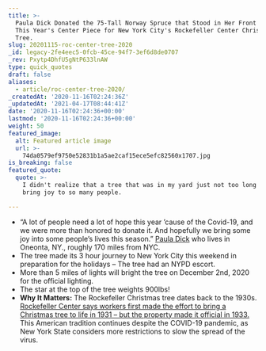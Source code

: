 ```yaml
---
title: >-
  Paula Dick Donated the 75-Tall Norway Spruce that Stood in Her Front Yard, as
  This Year's Center Piece for New York City's Rockefeller Center Christmas
  Tree.
slug: 20201115-roc-center-tree-2020
_id: legacy-2fe4eec5-0fcb-45ce-94f7-3ef6d8de0707
_rev: Pxytp4DhfU5gNtP633lnAW
type: quick_quotes
draft: false
aliases:
  - article/roc-center-tree-2020/
_createdAt: '2020-11-16T02:24:36Z'
_updatedAt: '2021-04-17T08:44:41Z'
date: '2020-11-16T02:24:36+00:00'
lastmod: '2020-11-16T02:24:36+00:00'
weight: 50
featured_image:
  alt: Featured article image
  url: >-
    74da0579ef9750e52831b1a5ae2caf15ece5efc82560x1707.jpg
is_breaking: false
featured_quote:
  quote: >-
    I didn't realize that a tree that was in my yard just not too long ago would
    bring joy to so many people.

---
```

* “A lot of people need a lot of hope this year ’cause of the Covid-19, and we were more than honored to donate it. And hopefully we bring some joy into some people’s lives this season.” [Paula Dick](https://www.cnn.com/2020/11/15/us/rockefeller-christmas-tree-arrival-trnd/index.html) who lives in Oneonta, NY., roughly 170 miles from NYC.
* The tree made its 3 hour journey to New York City this weekend in preparation for the holidays – The tree had an NYPD escort.
* More than 5 miles of lights will bright the tree on December 2nd, 2020 for the official lighting.
* The star at the top of the tree weights 900lbs!
* **Why It Matters:** The Rockefeller Christmas tree dates back to the 1930s. [Rockefeller Center says workers first made the effort to bring a Christmas tree to life in 1931 – but the property made it official in 1933.](https://www.rockefellercenter.com/holidays/rockefeller-center-christmas-tree-lighting/) This American tradition continues despite the COVID-19 pandemic, as New York State considers more restrictions to slow the spread of the virus.